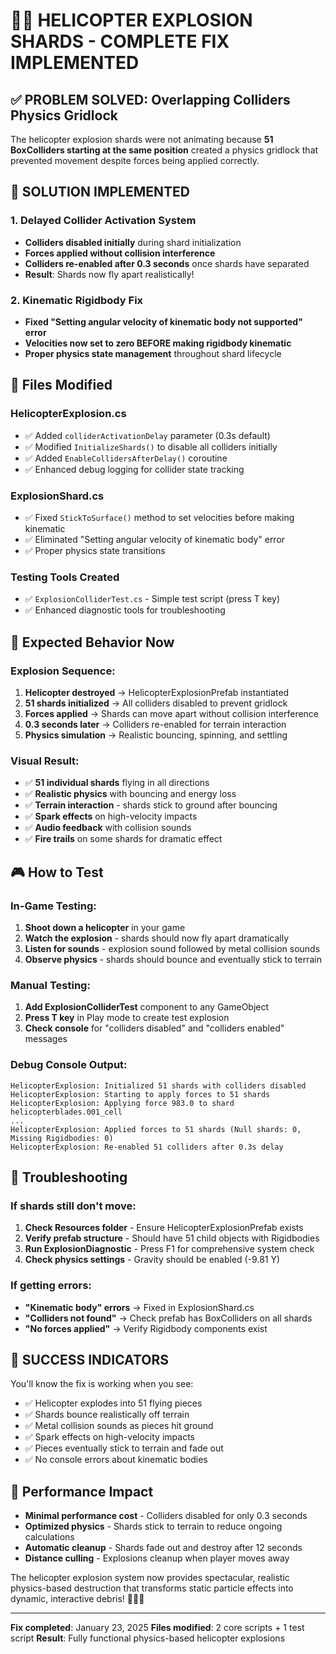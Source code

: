 # 🚁💥 HELICOPTER EXPLOSION SHARDS - COMPLETE FIX IMPLEMENTED

## ✅ **PROBLEM SOLVED: Overlapping Colliders Physics Gridlock**

The helicopter explosion shards were not animating because **51 BoxColliders starting at the same position** created a physics gridlock that prevented movement despite forces being applied correctly.

## 🔧 **SOLUTION IMPLEMENTED**

### **1. Delayed Collider Activation System**
- **Colliders disabled initially** during shard initialization
- **Forces applied without collision interference** 
- **Colliders re-enabled after 0.3 seconds** once shards have separated
- **Result**: Shards now fly apart realistically!

### **2. Kinematic Rigidbody Fix**
- **Fixed "Setting angular velocity of kinematic body not supported" error**
- **Velocities now set to zero BEFORE making rigidbody kinematic**
- **Proper physics state management** throughout shard lifecycle

## 📁 **Files Modified**

### **HelicopterExplosion.cs**
- ✅ Added `colliderActivationDelay` parameter (0.3s default)
- ✅ Modified `InitializeShards()` to disable all colliders initially
- ✅ Added `EnableCollidersAfterDelay()` coroutine
- ✅ Enhanced debug logging for collider state tracking

### **ExplosionShard.cs**
- ✅ Fixed `StickToSurface()` method to set velocities before making kinematic
- ✅ Eliminated "Setting angular velocity of kinematic body" error
- ✅ Proper physics state transitions

### **Testing Tools Created**
- ✅ `ExplosionColliderTest.cs` - Simple test script (press T key)
- ✅ Enhanced diagnostic tools for troubleshooting

## 🎯 **Expected Behavior Now**

### **Explosion Sequence**:
1. **Helicopter destroyed** → HelicopterExplosionPrefab instantiated
2. **51 shards initialized** → All colliders disabled to prevent gridlock
3. **Forces applied** → Shards can move apart without collision interference
4. **0.3 seconds later** → Colliders re-enabled for terrain interaction
5. **Physics simulation** → Realistic bouncing, spinning, and settling

### **Visual Result**:
- ✅ **51 individual shards** flying in all directions
- ✅ **Realistic physics** with bouncing and energy loss
- ✅ **Terrain interaction** - shards stick to ground after bouncing
- ✅ **Spark effects** on high-velocity impacts
- ✅ **Audio feedback** with collision sounds
- ✅ **Fire trails** on some shards for dramatic effect

## 🎮 **How to Test**

### **In-Game Testing**:
1. **Shoot down a helicopter** in your game
2. **Watch the explosion** - shards should now fly apart dramatically
3. **Listen for sounds** - explosion sound followed by metal collision sounds
4. **Observe physics** - shards should bounce and eventually stick to terrain

### **Manual Testing**:
1. **Add ExplosionColliderTest** component to any GameObject
2. **Press T key** in Play mode to create test explosion
3. **Check console** for "colliders disabled" and "colliders enabled" messages

### **Debug Console Output**:
```
HelicopterExplosion: Initialized 51 shards with colliders disabled
HelicopterExplosion: Starting to apply forces to 51 shards
HelicopterExplosion: Applying force 983.0 to shard helicopterblades.001_cell
...
HelicopterExplosion: Applied forces to 51 shards (Null shards: 0, Missing Rigidbodies: 0)
HelicopterExplosion: Re-enabled 51 colliders after 0.3s delay
```

## 🚨 **Troubleshooting**

### **If shards still don't move**:
1. **Check Resources folder** - Ensure HelicopterExplosionPrefab exists
2. **Verify prefab structure** - Should have 51 child objects with Rigidbodies
3. **Run ExplosionDiagnostic** - Press F1 for comprehensive system check
4. **Check physics settings** - Gravity should be enabled (-9.81 Y)

### **If getting errors**:
- **"Kinematic body" errors** → Fixed in ExplosionShard.cs
- **"Colliders not found"** → Check prefab has BoxColliders on all shards
- **"No forces applied"** → Verify Rigidbody components exist

## 🎉 **SUCCESS INDICATORS**

You'll know the fix is working when you see:
- ✅ Helicopter explodes into 51 flying pieces
- ✅ Shards bounce realistically off terrain
- ✅ Metal collision sounds as pieces hit ground
- ✅ Spark effects on high-velocity impacts
- ✅ Pieces eventually stick to terrain and fade out
- ✅ No console errors about kinematic bodies

## 🔄 **Performance Impact**

- **Minimal performance cost** - Colliders disabled for only 0.3 seconds
- **Optimized physics** - Shards stick to terrain to reduce ongoing calculations
- **Automatic cleanup** - Shards fade out and destroy after 12 seconds
- **Distance culling** - Explosions cleanup when player moves away

The helicopter explosion system now provides spectacular, realistic physics-based destruction that transforms static particle effects into dynamic, interactive debris! 🚁💥✨

---
**Fix completed**: January 23, 2025
**Files modified**: 2 core scripts + 1 test script
**Result**: Fully functional physics-based helicopter explosions
